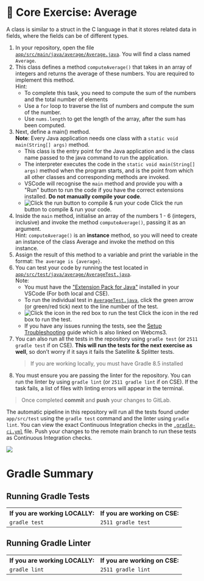 # 🔢 Core Exercise: Average

A class is similar to a struct in the C language in that it stores related data in fields, where the fields can be of different types.

1. In your repository, open the file [`app/src/main/java/average/Average.java`](/app/src/main/java/average/Average.java). You will find a class named `Average`.
2. This class defines a method `computeAverage()` that takes in an array of integers and returns the average of these numbers. You are required to implement this method.<br/>
   Hint:
   - To complete this task, you need to compute the sum of the numbers and the total number of elements
   - Use a `for` loop to traverse the list of numbers and compute the sum of the number.
   - Use `nums.length` to get the length of the array, after the sum has been computed.
3. Next, define a main() method. <br/>
   **Note**: Every Java application needs one class with a `static void main(String[] args)` method.
   - This class is the entry point for the Java application and is the class name passed to the java command to run the application.
   - The interpreter executes the code in the `static void main(String[] args)` method when the program starts, and is the point from which all other classes and corresponding methods are invoked.
   - VSCode will recognise the `main` method and provide you with a "Run" button to run the code if you have the correct extensions installed. **Do not manually compile your code**.
   - ![Click the run button to compile & run your code](/images/AverageMainFunction.png) Click the run button to compile & run your code.
4. Inside the `main` method, initialise an array of the numbers 1 - 6 (integers, inclusive) and invoke the method `computeAverage()`, passing it as an argument. <br/>
   Hint: `computeAverage()` is an **instance** method, so you will need to create an instance of the class Average and invoke the method on this instance.
5. Assign the result of this method to a variable and print the variable in the format: `The average is {average}`.
6. You can test your code by running the test located in [`app/src/test/java/average/AverageTest.java`](/app/src/test/java/average/AverageTest.java). <br/>
   Note:
   - You must have the ["Extension Pack for Java"](https://marketplace.visualstudio.com/items?itemName=vscjava.vscode-java-pack) installed in your VSCode (For both local and CSE).
   - To run the individual test in [`AverageTest.java`](/app/src/test/java/average/AverageTest.java), click the green arrow (or green/red tick) next to the line number of the test.
   - ![Click the icon in the red box to run the test](/images/AverageTestRun.png) Click the icon in the red box to run the test.
   - If you have any issues running the tests, see the [Setup Troubleshooting](https://nw-syd-gitlab.cseunsw.tech/COMP2511/24T2/content/-/blob/main/setup/docs/SetupTroubleshooting.md) guide which is also linked on Webcms3.
7. You can also run all the tests in the repository using `gradle test` (or `2511 gradle test` if on CSE). **This will run the tests for the next exercise as well**, so don’t worry if it says it fails the Satellite & Splitter tests. <br/>
   > If you are working locally, you must have Gradle 8.5 installed
8. You must ensure you are passing the linter for the repository. You can run the linter by using `gradle lint` (or `2511 gradle lint` if on CSE). If the task fails, a list of files with linting errors will appear in the terminal.

> Once completed **commit** and **push** your changes to GitLab.

The automatic pipeline in this repository will run all the tests found under `app/src/test` using the `gradle test` command and the linter using `gradle lint`. You can view the exact Continuous Integration checks in the [`.gradle-ci.yml`](/.gitlab-ci.yml) file. Push your changes to the remote main branch to run these tests as Continuous Integration checks.

![](/images/AverageGitLabCI.png)

# Gradle Summary

## Running Gradle Tests

<table>
  <tr>
    <th>If you are working LOCALLY:</th>
    <th>If you are working on CSE:</th>
  </tr>
  <tr>
    <td><code>gradle test</code></td>
    <td><code>2511 gradle test</code></td>
  </tr>
</table>

## Running Gradle Linter

<table>
  <tr>
    <th>If you are working LOCALLY:</th>
    <th>If you are working on CSE:</th>
  </tr>
  <tr>
    <td>
      <code>gradle lint</code>
    </td>
    <td>
      <code>2511 gradle lint</code>
    </td>
  </tr>
</table>
